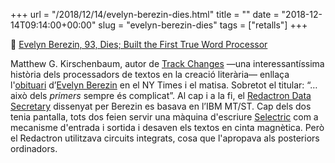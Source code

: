 +++
url = "/2018/12/14/evelyn-berezin-dies.html"
title = ""
date = "2018-12-14T09:14:00+00:00"
slug = "evelyn-berezin-dies"
tags = ["retalls"]
+++

<p>📎 <a href="http://trackchangesbook.tumblr.com/post/181046156423/evelyn-berezin-93-dies-built-the-first-true">Evelyn Berezin, 93, Dies; Built the First True Word Processor</a></p>
<p>Matthew G. Kirschenbaum, autor de <a href="http://www.hup.harvard.edu/catalog.php?isbn=9780674417076">Track Changes</a> —una interessantíssima història dels processadors de textos en la creació literària— enllaça l'<a href="https://www.nytimes.com/2018/12/10/obituaries/evelyn-berezin-dead.html">obituari</a> d’<a href="https://en.wikipedia.org/wiki/Evelyn_Berezin">Evelyn Berezin</a> en el NY Times i el matisa. Sobretot el titular: “…això dels <em>primers</em> sempre és complicat”. Al cap i a la fi, el <a href="http://www.computerhistory.org/collections/catalog/102728582">Redactron Data Secretary</a> dissenyat per Berezin es basava en l’IBM MT/ST. Cap dels dos tenia pantalla, tots dos feien servir una màquina d'escriure <a href="https://en.wikipedia.org/wiki/IBM_Selectric_typewriter">Selectric</a> com a mecanisme d'entrada i sortida i desaven els textos en cinta magnètica. Però el Redactron utilitzava circuits integrats, cosa que l'apropava als posteriors ordinadors.</p>
